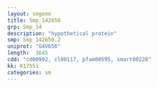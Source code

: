 ```yaml
---
layout: smgene
title: Smp_142650
grp: Smp_14
description: "hypothetical protein"
smp: Smp_142650.2
uniprot: "G4V656"
length:  3645
cdd: "cd00992, cl00117, pfam00595, smart00228"
kk: K17551
categories: sm
---
```

